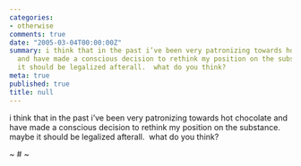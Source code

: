 ```yaml
---
categories:
- otherwise
comments: true
date: "2005-03-04T00:00:00Z"
summary: i think that in the past i’ve been very patronizing towards hot chocolate
  and have made a conscious decision to rethink my position on the substance.  maybe
  it should be legalized afterall.  what do you think? 
meta: true
published: true
title: null
---
```


i think that in the past i’ve been very patronizing towards hot chocolate and have made a conscious decision to rethink my position on the substance.  maybe it should be legalized afterall.  what do you think?  

~ # ~